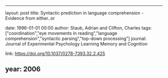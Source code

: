 ---
layout: post
title: Syntactic prediction in language comprehension - Evidence from either..or

date: 1996-01-01 00:00
author: Staub, Adrian and Clifton, Charles
tags: ["coordination","eye movements in reading","language comprehension","syntactic parsing","top-down processing"]
journal: Journal of Experimental Psychology Learning Memory and Cognition

link: https://doi.org/10.1037/0278-7393.32.2.425

year: 2006
----